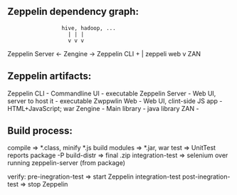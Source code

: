 <!---
 Licensed to the Apache Software Foundation (ASF) under one or more
 contributor license agreements.  See the NOTICE file distributed with
 this work for additional information regarding copyright ownership.
 The ASF licenses this file to You under the Apache License, Version 2.0
 (the "License"); you may not use this file except in compliance with
 the License.  You may obtain a copy of the License at

      http://www.apache.org/licenses/LICENSE-2.0

 Unless required by applicable law or agreed to in writing, software
 distributed under the License is distributed on an "AS IS" BASIS,
 WITHOUT WARRANTIES OR CONDITIONS OF ANY KIND, either express or implied.
 See the License for the specific language governing permissions and
 limitations under the License.
-->

Zeppelin dependency graph:
--------------
                     hive, hadoop, ...
                       | | |
                       v v v
  Zeppelin Server  <- Zengine -> Zeppelin CLI
         +               |
    zeppeli web          v
                        ZAN



Zeppelin artifacts:
------------------
Zeppelin CLI    - Commandline UI             - executable
Zeppelin Server - Web UI, server to host it  - executable
Zwppwlin Web    - Web UI, clint-side JS app  - HTML+JavaScript; war
Zengine         - Main library               - java library
ZAN             - 



Build process:
-------------
compile                => *.class, minify *.js
build modules          => *.jar, war
test                   => UnitTest reports
package -P build-distr => final .zip
integration-test       => selenium over running zeppelin-server (from package)


verify:
 pre-inegration-test   => start Zeppelin
 integration-test
 post-inegration-test  => stop Zeppelin

